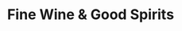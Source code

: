---
title: "Fine Wine & Good Spirits"
url: /pittsburgh/fine-wine-und-good-spirits-cochran-road/
shop: Spirituosen
---